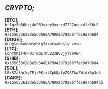 ## ***CRYPTO;***   
**[BTC];**   
`󠀠bc1qz5q86hrj4n983vxey3mxrrd7227ueacdfz56c9`   
**[ETH];**   
`0x1556536283e5d3A8EA790A2d79266ffec9d7d684`   
**[DOGE];**   
`DHBgSnHnHRVWSnbigfAYvPuwWQG1yLxmvH`   
**[LTC];**   
`LbnYUMif4PPD1rBGLTWJZ23BQ3jyt884Gn`   
**[SHIB];**     
`0x1556536283e5d3A8EA790A2d79266ffec9d7d684`   
**[SOL];**   
`LBrSZa5hcXgTPjrPKrx4Cp6QafpZ98TkwZWfAi6p3o3`  
**[CAKE];**   
`0x1556536283e5d3A8EA790A2d79266ffec9d7d684ßß`   
